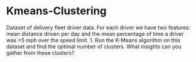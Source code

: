 # Kmeans-Clustering
Dataset of delivery fleet driver data. For each driver we have two features: mean distance driven per day and the mean percentage of time a driver was >5 mph over the speed limit.  1. Run the K-Means algorithm on this dataset and find the optimal number of clusters. What insights can you gather from these clusters?
